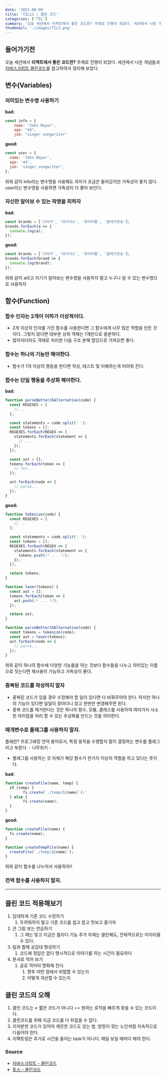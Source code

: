 ```yaml
---
date: '2021-08-09'
title: 'TIL11 | 클린 코드'
categories: ['TIL']
summary: '오늘 세션에서 리액트에서 좋은 코드란? 주제로 진행이 되었다. 세션에서 나온 개념들과 자바스크립트 클린코드를 참고하여서 정리해 보았다.'
thumbnail: './images/TIL3.png'
---
```


## **들어가기전**

오늘 세션에서 **리액트에서 좋은 코드란?** 주제로 진행이 되었다. 세션에서 나온 개념들과 [자바스크립트 클린코드](https://github.com/qkraudghgh/clean-code-javascript-ko)를 참고하여서 정리해 보았다.

## 변수(Variables)

### **의미있는 변수명 사용하기**

**bad:**

```jsx
const info = {
	name: "John Mayer",
	age: "44",
	job: "singer songwriter"

```

**good:**

```jsx
const user = {
  name: 'John Mayer',
  age: '44',
  job: 'singer songwriter',
};
```

위와 같이 info라는 변수명을 사용해도 의미가 조금은 들어갔지만 가독성이 좋지 않다. user라는 변수명을 사용하면 가독성이 더 좋아 보인다.

### **자신만 알아보 수 있는 작명을 피하자**

**bad:**

```jsx
const brands = ['나이키', '아디다스', '루이비통', '꼼데가르송'];
brands.forEach(a => {
  console.log(a);
});
```

**good:**

```jsx
const brands = ['나이키', '아디다스', '루이비통', '꼼데가르송'];
brands.forEach(brand => {
  console.log(brand);
});
```

위와 같이 a라고 자기가 알아보는 변수명을 사용하지 말고 누구나 알 수 있는 변수명으로 사용하자

## 함수(Function)

### **함수 인자는 2개이 이하가 이상적이다.**

- 2개 이상의 인자를 가진 함수를 사용한다면 그 함수에게 너무 많은 역할을 만든 것이다. 그렇지 않다면 대부분 상위 객체는 1개만으로 충분하다.
- 많아지더라도 객체로 처리한 다음 구조 분해 할당으로 가져오면 좋다.

### **함수는 하나의 기능만 해야한다.**

- 함수가 1개 이상의 행동을 한다면 작성, 테스트 및 이해하는게 어려워 진다.

### **함수는 단일 행동을 추상화 해야한다.**

**bad:**

```jsx
function parseBetterJSAlternative(code) {
  const REGEXES = [
    // ...
  ];

  const statements = code.split(' ');
  const tokens = [];
  REGEXES.forEach(REGEX => {
    statements.forEach(statement => {
      // ...
    });
  });

  const ast = [];
  tokens.forEach(token => {
    // lex...
  });

  ast.forEach(node => {
    // parse...
  });
}
```

**good:**

```jsx
function tokenize(code) {
  const REGEXES = [
    // ...
  ];

  const statements = code.split(' ');
  const tokens = [];
  REGEXES.forEach(REGEX => {
    statements.forEach(statement => {
      tokens.push(/* ... */);
    });
  });

  return tokens;
}

function lexer(tokens) {
  const ast = [];
  tokens.forEach(token => {
    ast.push(/* ... */);
  });

  return ast;
}

function parseBetterJSAlternative(code) {
  const tokens = tokenize(code);
  const ast = lexer(tokens);
  ast.forEach(node => {
    // parse...
  });
}
```

위와 같이 하나의 함수에 다양한 기능들을 하는 것보다 함수들을 나누고 의미있는 이름으로 짓는다면 재사용이 가능하고 가독성이 좋다.

### **중복된 코드를 작성하지 말자**

- 중복된 코드가 있을 경우 수정해야 할 일이 있다면 다 바꿔주어야 한다. 하지만 하나의 기능이 있다면 일일이 찾아다니 않고 한번만 변경해주면 된다.
- 중복 코드를 제거한다는 것은 하나의 함수, 모듈, 클래스를 사용하여 여러가지 사소한 차이점을 처리 할 수 있는 추상화를 만드는 것을 의미한다.

### **매개변수로 플래그를 사용하지 말자.**

플래란? 프로그래밍 언어 용어로서, 특정 동작을 수행할지 말지 결정하는 변수를 플래그라고 부른다. - 나무위키 -

- 플래그를 사용하는 것 자체가 해당 함수가 한가지 이상의 역할을 하고 있다는 뜻이다.

**bad:**

```jsx
function createFile(name, temp) {
  if (temp) {
		fs.create(`./temp/${name}`);'
  } else {
		fs.create(name);
  }
}
```

**good:**

```jsx
function createFile(name) {
  fs.create(name);
}

function createTempFile(name) {
  createFile(`./temp/${name}`);
}
```

위와 같이 함수를 나누어서 사용하자!!

### 전역 함수를 사용하지 말자.

---

## 클린 코드 적용해보기

1. 담대하게 기존 코드 수정하기
   1. 두려워하지 말고 기존 코드를 씹고 뜯고 맛보고 즐기자
2. 큰 그림 보는 연습하기
   1. 그 때는 맞고 지금은 틀리다 기능 추가 자체는 클린해도, 전체적으로는 어지러울 수 있다.
3. 팀과 함께 공감대 형성하기
   1. 코드에 정답은 없다 명시적으로 이야기를 하는 시간이 필요하다
4. 문서로 적어 보기
   1. 글로 적어야 명확해 진다.
      1. 향후 어떤 점에서 위험할 수 있는지
      2. 어떻게 개선할 수 있는지

## 클린 코드의 오해

1. 클린 코드는 ≠ 짧은 코드가 아니다 == 원하는 로직을 빠르게 찾을 수 있는 코드이다.
2. 클린코드를 위해 지금 코드를 다 뒤짚을 수 없다.
3. 지저분한 코드가 있어야 깨끗한 코드도 있는 법. 방망이 깎는 노인처럼 지속적으로 다음어야 한다.
4. 리팩토링은 추가로 시간을 들이는 task가 아니다. 매일 보일 때마다 해야 한다.

### Source

- [자바스크립트 - 클린코드](https://github.com/qkraudghgh/clean-code-javascript-ko#%EC%86%8C%EA%B0%9Cintroduction)
- [토스 - 클린코드](https://youtu.be/edWbHp_k_9Y)
